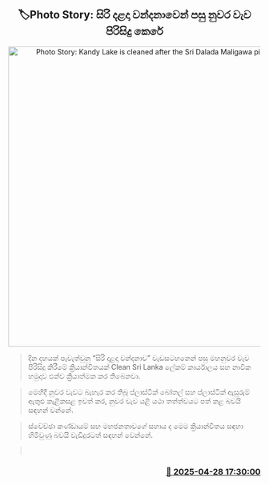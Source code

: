 <p align='center'><b><h2 align='center' title='Photo Story: Kandy Lake is cleaned after the Sri Dalada Maligawa pilgrimage'>🏷Photo Story: සිරි දළදා වන්දනාවෙන් පසු නුවර වැව පිරිසිදු කෙරේ</h2></b></p>
<p align='center'><img src='https://helakuru.sgp1.cdn.digitaloceanspaces.com/esana/images/lib/kandy-lake-ui.jpg' width='600' alt='Photo Story: Kandy Lake is cleaned after the Sri Dalada Maligawa pilgrimage'></p>

> දින දහයක් පැවැත්වුනු “සිරි දළදා වන්දනාව” වැඩසටහනෙන් පසු මහනුවර වැව පිරිසිදු කිරීමේ ක්‍රියාන්විතයක් Clean Sri Lanka ලේකම් කාර්යාලය සහ නාවික හමුදාව එක්ව ක්‍රියාත්මක කර තිබෙනවා.

> මෙහිදී නුවර වැවට බැහැර කර තිබූ ප්ලාස්ටික් බෝතල් සහ ප්ලාස්ටික් ඇසුරුම් ඇතුළු කැළිකසළ ඉවත් කර, නුවර වැව යළි යථා තත්ත්වයට පත් කළ බවයි සඳහන් වන්නේ.

> ස්වේච්ඡා කණ්ඩායම් සහ මහජනතාවගේ සහාය ද මෙම ක්‍රියාන්විතය සඳහා හිමිවුණු බවයි වැඩිදුරටත් සඳහන් වෙන්නේ.

>  



<h3 align='right'><a href='https://www.helakuru.lk/esana/p/109636/'>📅 2025-04-28 17:30:00</a></h3>
